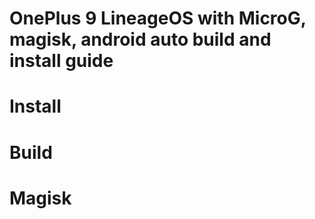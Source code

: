 # OnePlus 9 LineageOS with MicroG, magisk, android auto build and install guide



# Install


# Build


# Magisk
